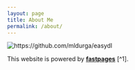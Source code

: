 ```yaml
---
layout: page
title: About Me
permalink: /about/
---
```


![]({{site.baseurl}}/images/DurgaKumar.JPG "https://github.com/mldurga/easydl")




This website is powered by **[fastpages](https://github.com/fastai/fastpages)** [^1].


